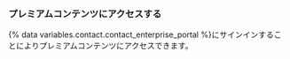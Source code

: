 
### プレミアムコンテンツにアクセスする

{% data variables.contact.contact_enterprise_portal %}にサインインすることによりプレミアムコンテンツにアクセスできます。
